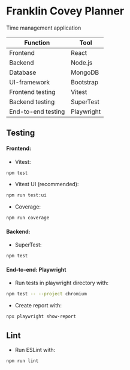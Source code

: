 # Franklin Covey Planner

Time management application

| Function             | Tool          |
|----------------------|---------------|
| Frontend             | React         |
| Backend              | Node.js       |
| Database             | MongoDB       |
| UI-framework         | Bootstrap     |
| Frontend testing     | Vitest        |
| Backend testing      | SuperTest     |
| End-to-end testing   | Playwright    |


## Testing
#### Frontend:
* Vitest:
```bash
npm test
```
* Vitest UI (recommended):
```bash
npm run test:ui
```
* Coverage:
```bash
npm run coverage
```

#### Backend:
* SuperTest:
```bash
npm test
```

#### End-to-end: Playwright
* Run tests in playwright directory with:
```bash
npm test -- --project chromium
```
* Create report with:
```bash
npx playwright show-report
```

## Lint
* Run ESLint with:
```bash
npm run lint
```
